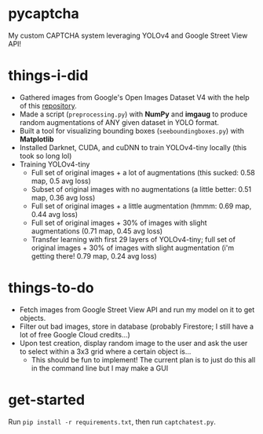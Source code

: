 # pycaptcha
My custom CAPTCHA system leveraging YOLOv4 and Google Street View API!

# things-i-did
- Gathered images from Google's Open Images Dataset V4 with the help of this [repository](https://github.com/theAIGuysCode/OIDv4_ToolKit).
- Made a script (`preprocessing.py`) with **NumPy** and **imgaug** to produce random augmentations of ANY given dataset in YOLO format.
- Built a tool for visualizing bounding boxes (`seeboundingboxes.py`) with **Matplotlib**
- Installed Darknet, CUDA, and cuDNN to train YOLOv4-tiny locally (this took so long lol)
- Training YOLOv4-tiny
  - Full set of original images + a lot of augmentations (this sucked: 0.58 map, 0.5 avg loss)
  - Subset of original images with no augmentations (a little better: 0.51 map, 0.36 avg loss)
  - Full set of original images + a little augmentation (hmmm: 0.69 map, 0.44 avg loss)
  - Full set of original images + 30% of images with slight augmentations (0.71 map, 0.45 avg loss)
  - Transfer learning with first 29 layers of YOLOv4-tiny; full set of original images + 30% of images with slight augmentation (i'm getting there! 0.79 map, 0.24 avg loss)

# things-to-do
- Fetch images from Google Street View API and run my model on it to get objects.
- Filter out bad images, store in database (probably Firestore; I still have a lot of free Google Cloud credits...)
- Upon test creation, display random image to the user and ask the user to select within a 3x3 grid where a certain object is...
  - This should be fun to implement! The current plan is to just do this all in the command line but I may make a GUI

# get-started
Run `pip install -r requirements.txt`, then run `captchatest.py`.
